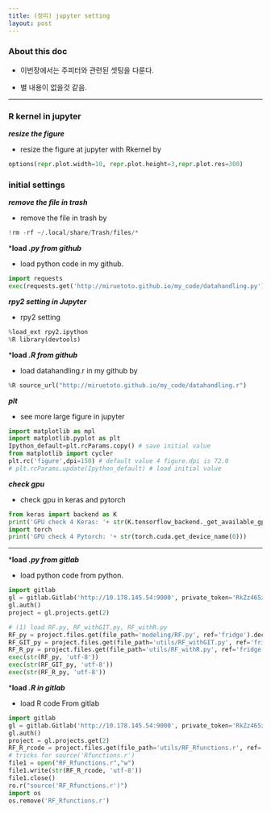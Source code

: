 ```yaml
---
title: (정리) jupyter setting 
layout: post
---
```


### About this doc 

- 이번장에서는 주피터와 관련된 셋팅을 다룬다. 

- 별 내용이 없을것 같음. 

--- 

### R kernel in jupyter 

***resize the figure***
- resize the figure at jupyter with Rkernel by 
```python
options(repr.plot.width=10, repr.plot.height=3,repr.plot.res=300)
```

### initial settings 

***remove the file in trash***
- remove the file in trash by
```python
!rm -rf ~/.local/share/Trash/files/* 
```

***load *.py from github*** 
- load python code in my github. 
```python
import requests
exec(requests.get('http://miruetoto.github.io/my_code/datahandling.py').text)
```

***rpy2 setting in Jupyter*** 
- rpy2 setting 
```python
%load_ext rpy2.ipython
%R library(devtools)
```

***load *.R from github***
- load datahandling.r in my github by 
```python
%R source_url("http://miruetoto.github.io/my_code/datahandling.r")
```

***plt***
- see more large figure in jupyter
```python
import matplotlib as mpl 
import matplotlib.pyplot as plt 
Ipython_default=plt.rcParams.copy() # save initial value 
from matplotlib import cycler
plt.rc('figure',dpi=150) # default value 4 figure.dpi is 72.0 
# plt.rcParams.update(Ipython_default) # load initial value 
```

***check gpu***
- check gpu in keras and pytorch
```python
from keras import backend as K
print('GPU check 4 Keras: '+ str(K.tensorflow_backend._get_available_gpus()))
import torch
print('GPU check 4 Pytorch: '+ str(torch.cuda.get_device_name(0)))
```

---

***load *.py from gitlab*** 
- load python code from python. 
```python
import gitlab
gl = gitlab.Gitlab('http://10.178.145.54:9000', private_token='RkZz465zdyyEChamLKy8')
gl.auth()
project = gl.projects.get(2)

# (1) load RF.py, RF_withGIT.py, RF_withR.py
RF_py = project.files.get(file_path='modeling/RF.py', ref='fridge').decode()
RF_GIT_py = project.files.get(file_path='utils/RF_withGIT.py', ref='fridge').decode()
RF_R_py = project.files.get(file_path='utils/RF_withR.py', ref='fridge').decode()
exec(str(RF_py, 'utf-8'))
exec(str(RF_GIT_py, 'utf-8'))
exec(str(RF_R_py, 'utf-8'))
```

***load *.R in gitlab***
- load R code From gitlab 
```python
import gitlab
gl = gitlab.Gitlab('http://10.178.145.54:9000', private_token='RkZz465zdyyEChamLKy8')
gl.auth()
project = gl.projects.get(2)
RF_R_rcode = project.files.get(file_path='utils/RF_Rfunctions.r', ref='fridge').decode()
# tricks for source('Rfunctions.r')
file1 = open("RF_Rfunctions.r","w") 
file1.write(str(RF_R_rcode, 'utf-8'))
file1.close() 
ro.r("source('RF_Rfunctions.r')")
import os
os.remove('RF_Rfunctions.r')
```

